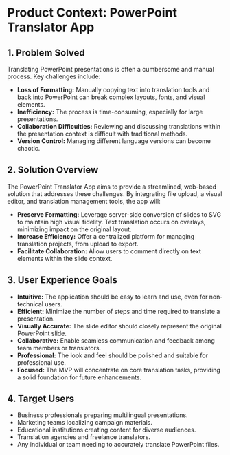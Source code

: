 # Product Context: PowerPoint Translator App

## 1. Problem Solved
Translating PowerPoint presentations is often a cumbersome and manual process. Key challenges include:
- **Loss of Formatting:** Manually copying text into translation tools and back into PowerPoint can break complex layouts, fonts, and visual elements.
- **Inefficiency:** The process is time-consuming, especially for large presentations.
- **Collaboration Difficulties:** Reviewing and discussing translations within the presentation context is difficult with traditional methods.
- **Version Control:** Managing different language versions can become chaotic.

## 2. Solution Overview
The PowerPoint Translator App aims to provide a streamlined, web-based solution that addresses these challenges. By integrating file upload, a visual editor, and translation management tools, the app will:
- **Preserve Formatting:** Leverage server-side conversion of slides to SVG to maintain high visual fidelity. Text translation occurs on overlays, minimizing impact on the original layout.
- **Increase Efficiency:** Offer a centralized platform for managing translation projects, from upload to export.
- **Facilitate Collaboration:** Allow users to comment directly on text elements within the slide context.

## 3. User Experience Goals
- **Intuitive:** The application should be easy to learn and use, even for non-technical users.
- **Efficient:** Minimize the number of steps and time required to translate a presentation.
- **Visually Accurate:** The slide editor should closely represent the original PowerPoint slide.
- **Collaborative:** Enable seamless communication and feedback among team members or translators.
- **Professional:** The look and feel should be polished and suitable for professional use.
- **Focused:** The MVP will concentrate on core translation tasks, providing a solid foundation for future enhancements.

## 4. Target Users
- Business professionals preparing multilingual presentations.
- Marketing teams localizing campaign materials.
- Educational institutions creating content for diverse audiences.
- Translation agencies and freelance translators.
- Any individual or team needing to accurately translate PowerPoint files.
